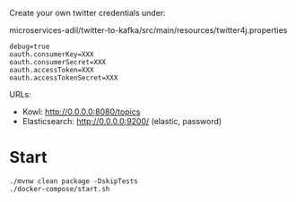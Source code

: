 Create your own twitter credentials under:

microservices-adil/twitter-to-kafka/src/main/resources/twitter4j.properties
```
debug=true
oauth.consumerKey=XXX
oauth.consumerSecret=XXX
oauth.accessToken=XXX
oauth.accessTokenSecret=XXX
```

URLs:

- Kowl: http://0.0.0.0:8080/topics
- Elasticsearch: http://0.0.0.0:9200/ (elastic, password)

# Start
```
./mvnw clean package -DskipTests
./docker-compose/start.sh
```